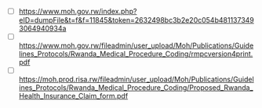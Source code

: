 - [ ] https://www.moh.gov.rw/index.php?eID=dumpFile&t=f&f=11845&token=2632498bc3b2e20c054b4811373493064940934a
- [ ] https://www.moh.gov.rw/fileadmin/user_upload/Moh/Publications/Guidelines_Protocols/Rwanda_Medical_Procedure_Coding/rmpcversion4print.pdf
- [ ] https://moh.prod.risa.rw/fileadmin/user_upload/Moh/Publications/Guidelines_Protocols/Rwanda_Medical_Procedure_Coding/Proposed_Rwanda_Health_Insurance_Claim_form.pdf
